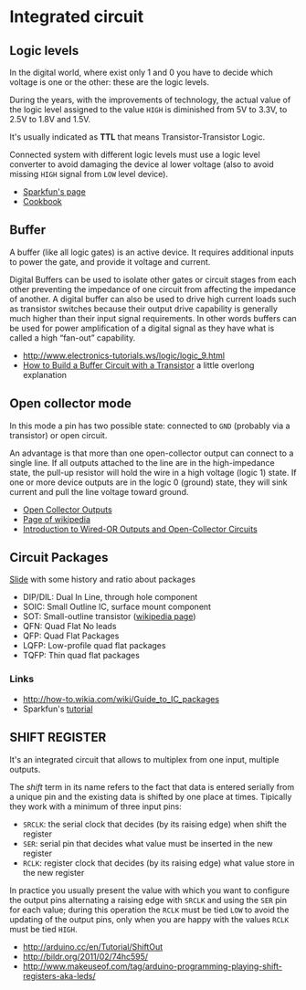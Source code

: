 # Integrated circuit

## Logic levels

In the digital world, where exist only 1 and 0 you have to decide which
voltage is one or the other: these are the logic levels.

During the years, with the improvements of technology, the actual value of the
logic level assigned to the value ``HIGH`` is diminished from 5V to 3.3V, to
2.5V to 1.8V and 1.5V.

It's usually indicated as **TTL** that means Transistor-Transistor Logic.

Connected system with different logic levels must use a logic level converter to
avoid damaging the device al lower voltage (also to avoid missing ``HIGH``
signal from ``LOW`` level device).

 - [Sparkfun's page](https://learn.sparkfun.com/tutorials/logic-levels/ttl-logic-levels)
 - [Cookbook](/cookbook/#logic-level-converter)

## Buffer

A buffer (like all logic gates) is an active device. It requires
additional inputs to power the gate, and provide it voltage and current.

Digital Buffers can be used to isolate other gates or circuit stages
from each other preventing the impedance of one circuit from affecting
the impedance of another. A digital buffer can also be used to drive
high current loads such as transistor switches because their output
drive capability is generally much higher than their input signal
requirements. In other words buffers can be used for power amplification
of a digital signal as they have what is called a high “fan-out”
capability.

 - http://www.electronics-tutorials.ws/logic/logic_9.html
 - [How to Build a Buffer Circuit with a Transistor](http://www.learningaboutelectronics.com/Articles/Transistor-buffer-circuit.php) a little overlong explanation

## Open collector mode

In this mode a pin has two possible state: connected to ``GND`` (probably via a transistor)
or open circuit.

An advantage is that more than one open-collector output can connect to a
single line. If all outputs attached to the line are in the high-impedance
state, the pull-up resistor will hold the wire in a high voltage (logic 1)
state. If one or more device outputs are in the logic 0 (ground) state, they
will sink current and pull the line voltage toward ground.

 - [Open Collector Outputs](http://www.evilmadscientist.com/2012/basics-open-collector-outputs/)
 - [Page of wikipedia](https://en.wikipedia.org/wiki/Open_collector)
 - [Introduction to Wired-OR Outputs and Open-Collector Circuits](http://www.ni.com/white-paper/3544/en/)

## Circuit Packages

[Slide](http://security.cs.rpi.edu/courses/hwre-spring2014/Lecture2_Packaging.pdf) with some
history and ratio about packages

 - DIP/DIL: Dual In Line, through hole component
 - SOIC: Small Outline IC, surface mount component
 - SOT: Small-outline transistor ([wikipedia page](https://en.wikipedia.org/wiki/Small-outline_transistor))
 - QFN: Quad Flat No leads
 - QFP: Quad Flat Packages
 - LQFP: Low-profile quad flat packages
 - TQFP: Thin quad flat packages

### Links

 - http://how-to.wikia.com/wiki/Guide_to_IC_packages
 - Sparkfun's [tutorial](https://learn.sparkfun.com/tutorials/integrated-circuits)

## SHIFT REGISTER

It's an integrated circuit that allows to multiplex from one input, multiple outputs.

The *shift* term in its name refers to the fact that data is entered serially from
a unique pin and the existing data is shifted by one place at times.
Tipically they work with a minimum of three input pins:

 - ``SRCLK``: the serial clock that decides (by its raising edge) when shift the register
 - ``SER``: serial pin that decides what value must be inserted in the new register
 - ``RCLK``: register clock that decides (by its raising edge) what value store in the new register

In practice you usually present the value with which you want to configure the output pins
alternating a raising edge with ``SRCLK`` and using the ``SER`` pin for each value; during
this operation the ``RCLK`` must be tied ``LOW`` to avoid the updating of the output pins,
only when you are happy with the values ``RCLK`` must be tied ``HIGH``.

 - http://arduino.cc/en/Tutorial/ShiftOut
 - http://bildr.org/2011/02/74hc595/
 - http://www.makeuseof.com/tag/arduino-programming-playing-shift-registers-aka-leds/
